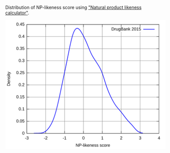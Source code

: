 
Distribution of NP-likeness score using ["Natural product likeness calculator"](http://sourceforge.net/projects/np-likeness/).

![Screenshot](img/drugbank2015.svg)
